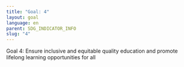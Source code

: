 ```yaml
---
title: "Goal: 4"
layout: goal
language: en
parent: SDG_INDICATOR_INFO
slug: "4"
---
```

Goal 4: Ensure inclusive and equitable quality education and promote lifelong learning opportunities for all